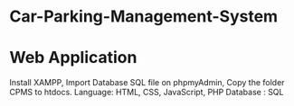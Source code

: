 # Car-Parking-Management-System
# Web Application
Install XAMPP, 
Import Database SQL file on phpmyAdmin, 
Copy the folder CPMS to htdocs.
Language: HTML, CSS, JavaScript, PHP
Database : SQL
